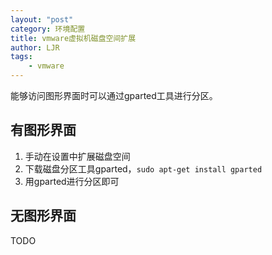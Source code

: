 ```yaml
---
layout: "post"
category: 环境配置
title: vmware虚拟机磁盘空间扩展
author: LJR
tags:
    - vmware
---
```


能够访问图形界面时可以通过gparted工具进行分区。

## 有图形界面

1. 手动在设置中扩展磁盘空间
2. 下载磁盘分区工具gparted，`sudo apt-get install gparted`
3. 用gparted进行分区即可

## 无图形界面

TODO

